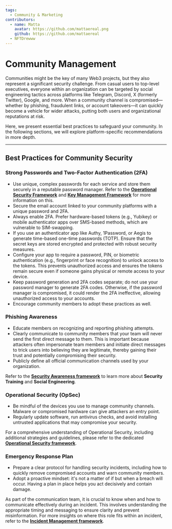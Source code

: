```yaml
---
tags:
  - Community & Marketing
contributors:
  - name: Matta
    avatar: https://github.com/mattaereal.png
    github: https://github.com/mattaereal
  - NFTDrewww
---
```


# Community Management

Communities might be the key of many Web3 projects, but they also represent a significant security challenge. From casual users to top-level executives, everyone within an organization can be targeted by social engineering tactics across platforms like Telegram, Discord, X (formerly Twitter), Google, and more. When a community channel is compromised—whether by phishing, fraudulent links, or account takeovers—it can quickly become a vehicle for wider attacks, putting both users and organizational reputations at risk.

Here, we present essential best practices to safeguard your community. In the following sections, we will explore platform-specific recommendations in more depth.

---

## Best Practices for Community Security

### Strong Passwords and Two-Factor Authentication (2FA)

- Use unique, complex passwords for each service and store them securely in a reputable password manager. Refer to the [**Operational Security Framework**](../operational-security/README.md) and [**Key Management Framework**](../key-management/README.md) for more information on this.
- Secure the email account linked to your community platforms with a unique password and 2FA.
- Always enable 2FA. Prefer hardware-based tokens (e.g., Yubikey) or mobile authenticator apps over SMS-based methods, which are vulnerable to SIM-swapping.
- If you use an authenticator app like Authy, 1Password, or Aegis to generate time-based one-time passwords (TOTP). Ensure that the secret keys are stored encrypted and protected with robust security measures.
- Configure your app to require a password, PIN, or biometric authentication (e.g., fingerprint or face recognition) to unlock access to the tokens. This prevents unauthorized access and ensures the tokens remain secure even if someone gains physical or remote access to your device.
- Keep password generation and 2FA codes separate; do not use your password manager to generate 2FA codes. Otherwise, if the password manager is compromised, it could render the 2FA ineffective, allowing unauthorized access to your accounts.
- Encourage community members to adopt these practices as well.

### Phishing Awareness

- Educate members on recognizing and reporting phishing attempts.
- Clearly communicate to community members that your team will never send the first direct message to them. This is important because attackers often impersonate team members and initiate direct messages to trick users into believing they are legitimate, thereby gaining their trust and potentially compromising their security.
- Publicly define all official communication channels used by your organization.  

Refer to the [**Security Awareness framework**](../awareness/README.md) to learn more about **Security Training** and **Social Engineering**.

### Operational Security (OpSec)

- Be mindful of the devices you use to manage community channels. Malware or compromised hardware can give attackers an entry point.
- Regularly update software, run antivirus checks, and avoid installing untrusted applications that may compromise your security.

For a comprehensive understanding of Operational Security, including additional strategies and guidelines, please refer to the dedicated [**Operational Security framework**](../operational-security/README.md).

### Emergency Response Plan

- Prepare a clear protocol for handling security incidents, including how to quickly remove compromised accounts and warn community members.
- Adopt a proactive mindset: it's not a matter of if but when a breach will occur. Having a plan in place helps you act decisively and contain damage.

As part of the communication team, it is crucial to know when and how to communicate effectively during an incident. This involves understanding the appropriate timing and messaging to ensure clarity and prevent misinformation. For more insights on where this role fits within an incident, refer to the [**Incident Management framework**](../incident-management/README.md).
